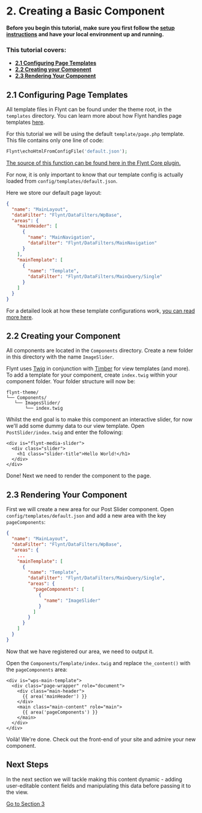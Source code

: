 # 2. Creating a Basic Component

<div class="alert alert-info">
  <strong>Before you begin this tutorial, make sure you first follow the <a href="../setup.md">setup instructions</a> and have your local environment up and running.
  </strong>
</div>

<div class="alert">
  <h3>This tutorial covers:</h3>
  <ul>
    <li><strong><a href="#21-configuring-page-templates">2.1 Configuring Page Templates</a></strong></li>
    <li><strong><a href="#22-creating-your-component">2.2 Creating your Component</a></strong></li>
    <li><strong><a href="#23-rendering-your-component">2.3 Rendering Your Component</a></strong></li>
  </ul>
</div>

## 2.1 Configuring Page Templates
All template files in Flynt can be found under the theme root, in the `templates` directory. You can learn more about how Flynt handles page templates [here](../theme-development/page-templates.md).

For this tutorial we will be using the default `template/page.php` template. This file contains only one line of code:

```php
Flynt\echoHtmlFromConfigFile('default.json');
```

<p><a href="/add-link" class="source-note">The source of this function can be found here in the Flynt Core plugin.</a></p>

For now, it is only important to know that our template config is actually loaded from `config/templates/default.json`.

Here we store our default page layout:

```json
{
  "name": "MainLayout",
  "dataFilter": "Flynt/DataFilters/WpBase",
  "areas": {
    "mainHeader": [
      {
        "name": "MainNavigation",
        "dataFilter": "Flynt/DataFilters/MainNavigation"
      }
    ],
    "mainTemplate": [
      {
        "name": "Template",
        "dataFilter": "Flynt/DataFilters/MainQuery/Single"
      }
    ]
  }
}
```

For a detailed look at how these template configurations work, [you can read more here](../theme-development/page-templates.md).

## 2.2 Creating your Component
All components are located in the `Components` directory. Create a new folder in this directory with the name `ImageSlider`.

Flynt uses [Twig](http://twig.sensiolabs.org/) in conjunction with [Timber](timber.github.io/timber/) for view templates (and more). To add a template for your component, create `index.twig` within your component folder. Your folder structure will now be:

```
flynt-theme/
└── Components/
   └── ImagesSlider/
       └── index.twig
```

Whilst the end goal is to make this component an interactive slider, for now we'll add some dummy data to our view template. Open `PostSlider/index.twig` and enter the following:

```twig
<div is="flynt-media-slider">
  <div class="slider">
    <h1 class="slider-title">Hello World!</h1>
  </div>
</div>
```

Done! Next we need to render the component to the page.

## 2.3 Rendering Your Component

First we will create a new area for our Post Slider component. Open `config/templates/default.json` and add a new area with the key `pageComponents`:

```json
{
  "name": "MainLayout",
  "dataFilter": "Flynt/DataFilters/WpBase",
  "areas": {
    ...
    "mainTemplate": [
      {
        "name": "Template",
        "dataFilter": "Flynt/DataFilters/MainQuery/Single",
        "areas": {
          "pageComponents": [
            {
              "name": "ImageSlider"
            }
          ]
        }
      }
    ]
  }
}
```

Now that we have registered our area, we need to output it.

Open the `Components/Template/index.twig` and replace `the_content()` with the `pageComponents` area:

```twig
<div is="wps-main-template">
  <div class="page-wrapper" role="document">
    <div class="main-header">
      {{ area('mainHeader') }}
    </div>
    <main class="main-content" role="main">
      {{ area('pageComponents') }}
    </main>
  </div>
</div>
```

Voilà! We're done. Check out the front-end of your site and admire your new component.

<div class="alert alert-steps">
  <h2>Next Steps</h2>

  <p>In the next section we will tackle making this content dynamic - adding user-editable content fields and manipulating this data before passing it to the view.</p>

  <p><a href="dynamic-component.md" class="btn btn-primary">Go to Section 3</a></p>
</div>
